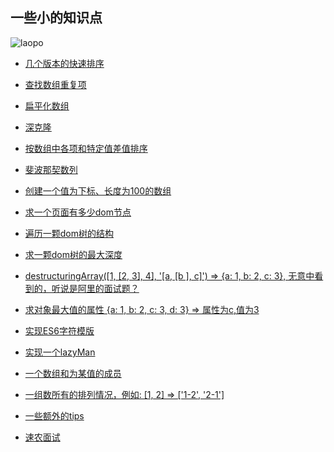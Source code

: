 ## 一些小的知识点

![laopo](https://github.com/Xonlystar/easy-tips/blob/master/img/laopo.jpg)

* [几个版本的快速排序](https://github.com/Xonlystar/easy-tips/blob/master/tips/quick_sort.md)
* [查找数组重复项](https://github.com/Xonlystar/easy-tips/blob/master/tips/arr_same.md)
* [扁平化数组](https://github.com/Xonlystar/easy-tips/blob/master/tips/flatten.md)
* [深克隆](https://github.com/Xonlystar/easy-tips/blob/master/tips/clone_deep.md)
* [按数组中各项和特定值差值排序](https://github.com/Xonlystar/easy-tips/blob/master/tips/max_count.md)
* [斐波那契数列](https://github.com/Xonlystar/easy-tips/blob/master/tips/fibonacci.md)
* [创建一个值为下标、长度为100的数组](https://github.com/Xonlystar/easy-tips/blob/master/tips/create_arr.md)
* [求一个页面有多少dom节点](https://github.com/Xonlystar/easy-tips/blob/master/tips/dom_count.md)
* [遍历一颗dom树的结构](https://github.com/Xonlystar/easy-tips/blob/master/tips/dom_structure.md)
* [求一颗dom树的最大深度](https://github.com/Xonlystar/easy-tips/blob/master/tips/dom_depth.md)
* [destructuringArray([1, [2, 3], 4], '[a, [b ], c]') => {a: 1, b: 2, c: 3}, 无意中看到的，听说是阿里的面试题？](https://github.com/Xonlystar/easy-tips/blob/master/tips/destructuring_array.md)
* [求对象最大值的属性 {a: 1, b: 2, c: 3, d: 3} => 属性为c,值为3](https://github.com/Xonlystar/easy-tips/blob/master/tips/max_prop.md)
* [实现ES6字符模版](https://github.com/Xonlystar/easy-tips/blob/master/tips/str_tmp.md)
* [实现一个lazyMan](https://github.com/Xonlystar/easy-tips/blob/master/tips/lazy_man.md)
* [一个数组和为某值的成员](https://github.com/Xonlystar/easy-tips/blob/master/tips/item_sum.md)
* [一组数所有的排列情况，例如: [1, 2] => ['1-2', '2-1']](https://github.com/Xonlystar/easy-tips/blob/master/tips/all_array.md)
* [一些额外的tips](https://github.com/Xonlystar/easy-tips/blob/master/tips/tips.md)

* [速农面试](https://github.com/Xonlystar/easy-tips/blob/master/tips/速农网络.md)